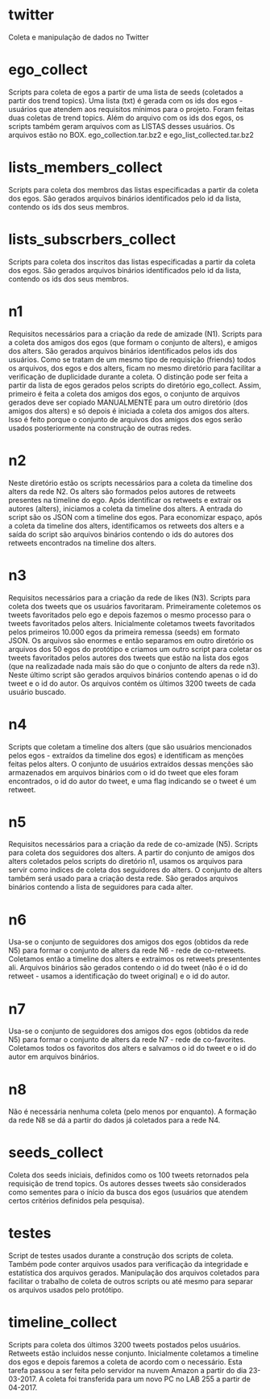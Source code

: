 # twitter
Coleta e manipulação de dados no Twitter
# ego_collect
Scripts para coleta de egos a partir de uma lista de seeds (coletados a partir dos trend topics). Uma lista (txt) é gerada com os ids dos egos - usuários que atendem aos requisitos mínimos para o projeto. Foram feitas duas coletas de trend topics. Além do arquivo com os ids dos egos, os scripts também geram arquivos com as LISTAS desses usuários. Os arquivos estão no BOX. ego_collection.tar.bz2 e ego_list_collected.tar.bz2
# lists_members_collect
Scripts para coleta dos membros das listas especificadas a partir da coleta dos egos. São gerados arquivos binários identificados pelo id da lista, contendo os ids dos seus membros.
# lists_subscrbers_collect
Scripts para coleta dos inscritos das listas especificadas a partir da coleta dos egos. São gerados arquivos binários identificados pelo id da lista, contendo os ids dos seus membros.
# n1
Requisitos necessários para a criação da rede de amizade (N1). Scripts para a coleta dos amigos dos egos (que formam o conjunto de alters), e amigos dos alters. São gerados arquivos binários identificados pelos ids dos usuários. Como se tratam de um mesmo tipo de requisição (friends) todos os arquivos, dos egos e dos alters, ficam no mesmo diretório para facilitar a verificação de duplicidade durante a coleta. O distinção pode ser feita a partir da lista de egos gerados pelos scripts do diretório ego_collect. Assim, primeiro é feita a coleta dos amigos dos egos, o conjunto de arquivos gerados deve ser copiado MANUALMENTE para um outro diretório (dos amigos dos alters) e só depois é iniciada a coleta dos amigos dos alters. Isso é feito porque o conjunto de arquivos dos amigos dos egos serão usados posteriormente na construção de outras redes.
# n2
Neste diretório estão os scripts necessários para a coleta da timeline dos alters da rede N2. Os alters são formados pelos autores de retweets presentes na timeline do ego. Após identificar os retweets e extrair os autores (alters), iniciamos a coleta da timeline dos alters. A entrada do script são os JSON com a timeline dos egos. Para economizar espaço, após a coleta da timeline dos alters, identificamos os retweets dos alters e a saída do script são arquivos binários contendo o ids do autores dos retweets encontrados na timeline dos alters.
# n3
Requisitos necessários para a criação da rede de likes (N3). Scripts para coleta dos tweets que os usuários favoritaram. Primeiramente coletemos os tweets favoritados pelo ego e depois fazemos o mesmo processo para o tweets favoritados pelos alters. Inicialmente coletamos tweets favoritados pelos primeiros 10.000 egos da primeira remessa (seeds) em formato JSON. Os arquivos são enormes e então separamos em outro diretório os arquivos dos 50 egos do protótipo e criamos um outro script para coletar os tweets favoritados pelos autores dos tweets que estão na lista dos egos (que na realizadade nada mais são do que o conjunto de alters da rede n3). Neste último script são gerados arquivos binários contendo apenas o id do tweet e o id do autor. Os arquivos contém os últimos 3200 tweets de cada usuário buscado.
# n4
Scripts que coletam a timeline dos alters (que são usuários mencionados pelos egos - extraídos da timeline dos egos) e identificam as menções feitas pelos alters. O conjunto de usuários extraídos dessas menções são armazenados em arquivos binários com o id do tweet que eles foram encontrados, o id do autor do tweet, e uma flag indicando se o tweet é um retweet.
# n5
Requisitos necessários para a criação da rede de co-amizade (N5). Scripts para coleta dos seguidores dos alters. A partir do conjunto de amigos dos alters coletados pelos scripts do diretório n1, usamos os arquivos para servir como indices de coleta dos seguidores do alters. O conjunto de alters também será usado para a criação desta rede. São gerados arquivos binários contendo a lista de seguidores para cada alter.
# n6
Usa-se o conjunto de seguidores dos amigos dos egos (obtidos da rede N5) para formar o conjunto de alters da rede N6 - rede de co-retweets. Coletamos então a timeline dos alters e extraimos os retweets presententes ali. Arquivos binários são gerados contendo o id do tweet (não é o id do retweet - usamos a identificação do tweet original) e o id do autor. 
# n7
Usa-se o conjunto de seguidores dos amigos dos egos (obtidos da rede N5) para formar o conjunto de alters da rede N7 - rede de co-favorites. Coletamos todos os favoritos dos alters e salvamos o id do tweet e o id do autor em arquivos binários.
# n8
Não é necessária nenhuma coleta (pelo menos por enquanto). A formação da rede N8 se dá a partir do dados já coletados para a rede N4.
# seeds_collect
Coleta dos seeds iniciais, definidos como os 100 tweets retornados pela requisição de trend topics. Os autores desses tweets são considerados como sementes para o ínício da busca dos egos (usuários que atendem certos critérios definidos pela pesquisa).
# testes
Script de testes usados durante a construção dos scripts de coleta. Também pode conter arquivos usados para verificação da integridade e estatística dos arquivos gerados. Manipulação dos arquivos coletados para facilitar o trabalho de coleta de outros scripts ou até mesmo para separar os arquivos usados pelo protótipo.
# timeline_collect
Scripts para coleta dos últimos 3200 tweets postados pelos usuários. Retweets estão incluidos nesse conjunto. Inicialmente coletamos a timeline dos egos e depois faremos a coleta de acordo com o necessário. Esta tarefa passou a ser feita pelo servidor na nuvem Amazon a partir do dia 23-03-2017. A coleta foi transferida para um novo PC no LAB 255 a partir de 04-2017.
